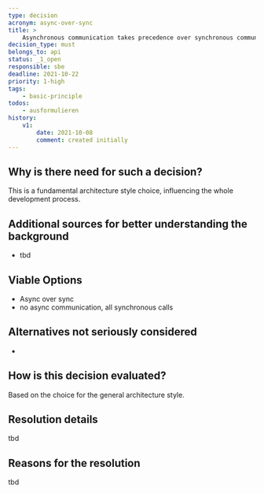 ```yaml
---
type: decision
acronym: async-over-sync
title: >
    Asynchronous communication takes precedence over synchronous communication
decision_type: must
belongs_to: api
status: _1_open
responsible: sbe
deadline: 2021-10-22
priority: 1-high
tags:
    - basic-principle
todos:
    - ausformulieren
history:
    v1:
        date: 2021-10-08
        comment: created initially
---
```


## Why is there need for such a decision?

This is a fundamental architecture style choice, influencing the whole development process.

## Additional sources for better understanding the background

* tbd

## Viable Options

* Async over sync
* no async communication, all synchronous calls


## Alternatives not seriously considered

-


## How is this decision evaluated?

Based on the choice for the general architecture style.

 
## Resolution details

tbd

## Reasons for the resolution

tbd
